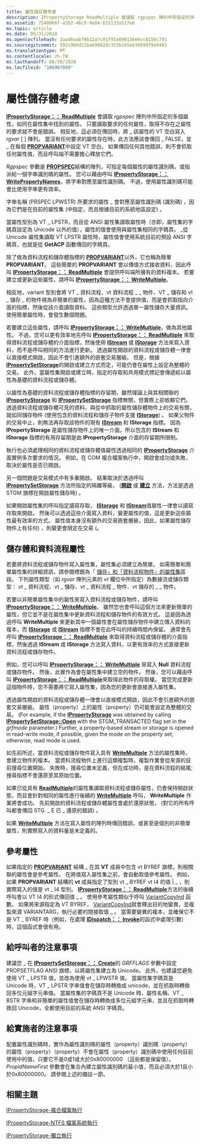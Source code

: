 ```yaml
---
title: 屬性儲存體考慮
description: IPropertyStorage ReadMultiple 會讀取 rgpspec 陣列中所指定的多個屬性，如同在屬性集中找到的屬性。
ms.assetid: 7540966f-a3b2-46c9-9e04-b15133a517eb
ms.topic: article
ms.date: 05/31/2018
ms.openlocfilehash: 2aad6aabf8b22a7c01f91a090136e6cc8156c791
ms.sourcegitcommit: 592c9bbd22ba69802dc353bcb5eb30699f9e9403
ms.translationtype: MT
ms.contentlocale: zh-TW
ms.lasthandoff: 08/20/2020
ms.locfileid: "106967899"
---
```

# <a name="property-storage-considerations"></a>屬性儲存體考慮

[**IPropertyStorage：： ReadMultiple**](/windows/desktop/api/Propidl/nf-propidl-ipropertystorage-readmultiple) 會讀取 *rgpspec* 陣列中所指定的多個屬性，如同在屬性集中找到的屬性。 只要讀取要求的任何屬性，取得不存在之屬性的要求就不會是錯誤。 相反地，這必須在傳回時，將 \_ 該屬性的 VT 空白寫入 *rgvar* \[ \] 陣列。 當沒有任何要求的屬性存在時，此方法應該會傳回 \_ FALSE，並 \_ 在每個 [**PROPVARIANT**](/windows/win32/api/propidlbase/ns-propidlbase-propvariant)中設定 VT 空白。 如果傳回任何其他錯誤，則不會抓取任何屬性值，而且呼叫端不需要擔心釋放它們。

*Rgpspec* 參數是 [**PROPSPEC**](/windows/win32/api/propidlbase/ns-propidlbase-propspec)結構的陣列，可指定每個屬性的屬性識別碼，或指派給一個字串識別碼的屬性。 您可以藉由呼叫 [**IPropertyStorage：： WritePropertyNames**](/windows/desktop/api/Propidl/nf-propidl-ipropertystorage-writepropertynames)，將字串對應至屬性識別碼。 不過，使用屬性識別碼可能會比使用字串更有效率。

字串名稱 (PRSPEC LPWSTR) 所要求的屬性 \_ 會對應至屬性識別碼 (識別碼) ，因為它們是在目前的屬性集 (中指定，而且根據目前的系統地區設定) 。

當屬性型別為 VT \_ LPSTR，而且從 ANSI 屬性集讀取屬性時（亦即，屬性集的字碼頁設定為 Unicode 以外的值），屬性的值會使用與屬性集相同的字碼頁。 \_從 Unicode 屬性集讀取 VT LPSTR 屬性時，屬性值會使用系統目前的預設 ANSI 字碼頁，也就是從 **GetACP** 函數傳回的字碼頁。

除了做為資料流程和儲存體指標的 [**PROPVARIANT**](/windows/win32/api/propidlbase/ns-propidlbase-propvariant)以外，它也稱為簡單 **PROPVARIANT**。 這些簡單的 **PROPVARIANT** 會以傳值方式接收資料，因此呼叫 [**IPropertyStorage：： ReadMultiple**](/windows/desktop/api/Propidl/nf-propidl-ipropertystorage-readmultiple) 會提供呼叫端所擁有的資料複本。 若要建立或更新這些屬性，請呼叫 [**IPropertyStorage：： WriteMultiple**](/windows/desktop/api/Propidl/nf-propidl-ipropertystorage-writemultiple)。

相反地，variant 型別會將 VT \_ 資料流程、vt 資料流程 \_ \_ 物件、VT \_ 儲存和 vt \_ 儲存 \_ 的物件視為非簡單的屬性，因為這種方法不會提供值，而是會抓取指向介面的指標，然後從該介面讀取資料。 這些類型允許透過單一屬性儲存大量資訊。 使用簡單屬性時，會發生數個問題。

若要建立這些屬性，請呼叫 [**IPropertyStorage：： WriteMultiple**](/windows/desktop/api/Propidl/nf-propidl-ipropertystorage-writemultiple)，做為其他屬性。 不過，您可以更有效率地先呼叫 [**IPropertyStorage：： ReadMultiple**](/windows/desktop/api/Propidl/nf-propidl-ipropertystorage-readmultiple) 來取得資料流程或儲存體的介面指標，然後使用 [**IStream**](/windows/desktop/api/Objidl/nn-objidl-istream) 或 [**IStorage**](/windows/desktop/api/Objidl/nn-objidl-istorage) 方法來寫入資料，而不是呼叫相同的方法進行更新。 透過屬性開啟的資料流程或儲存體一律會以直接模式開啟，因此不會引進額外的嵌套交易層級。 但是，根據 [**IPropertySetStorage**](/windows/desktop/api/Propidl/nn-propidl-ipropertysetstorage)的開啟或建立方式而定，可能仍會在屬性上設定為整體的交易。 此外，當屬性集開啟或建立時，指定的存取和共用模式標記會傳遞給以屬性為基礎的資料流程或儲存體。

以屬性為基礎的資料流程或儲存體指標的存留期，雖然理論上與其相關聯的 [**IPropertyStorage**](/windows/desktop/api/Propidl/nn-propidl-ipropertystorage) 和 [**IPropertySetStorage**](/windows/desktop/api/Propidl/nn-propidl-ipropertysetstorage) 指標無關，但實際上卻依賴它們。 透過資料流程或儲存體可見的資料，與從中抓取的屬性儲存體物件上的交易有關，就如同儲存物件 (使用包含的資料流程和儲存子物件支援 [**IStorage**](/windows/desktop/api/Objidl/nn-objidl-istorage)) 。 如果父物件的交易中止，則無法再存取該物件的現有 [**IStream**](/windows/desktop/api/Objidl/nn-objidl-istream) 和 **IStorage** 指標。 因為 **IPropertyStorage** 是屬性儲存物件上的唯一介面，所以包含的 **IStream** 和 **IStorage** 指標的有用存留期是由 **IPropertyStorage** 介面的存留期所限制。

執行也必須處理相同的資料流程或儲存體值屬性透過相同的 [**IPropertyStorage**](/windows/desktop/api/Propidl/nn-propidl-ipropertystorage) 介面實例多次要求的情況。 例如，在 COM 複合檔案執行中，開啟會成功或失敗，取決於屬性是否已開啟。

另一個問題是交易模式中有多重開啟。 結果取決於透過呼叫 [**IPropertySetStorage**](/windows/desktop/api/Propidl/nn-propidl-ipropertysetstorage) 方法所指定的隔離等級， ([**開啟**](/windows/desktop/api/Propidl/nf-propidl-ipropertysetstorage-open) 或 [**建立**](/windows/desktop/api/Propidl/nf-propidl-ipropertysetstorage-create) 方法，方法是透過 STGM 旗標在開啟屬性儲存時) 。

如果開啟屬性集的呼叫指定讀寫存取， [**IStorage**](/windows/desktop/api/Objidl/nn-objidl-istorage) 和 [**IStream**](/windows/desktop/api/Objidl/nn-objidl-istream)值屬性一律會以讀寫存取來開啟。 然後可以透過這些介面寫入資料，變更屬性的值，這是更新這些屬性最有效率的方式。 屬性值本身沒有額外的交易嵌套層級，因此，如果屬性儲存物件上有任何) ，則變更會限定在交易 (。

## <a name="storage-and-stream-properties"></a>儲存體和資料流程屬性

若要將資料流程或儲存物件寫入屬性集，屬性集必須建立為簡單。 如需簡單和簡單屬性集的詳細資訊，請參閱標題為「 [儲存」和「資料流程物件」的屬性集](storage-vs--stream-for-a-property-set.md)區段。 下列屬性類型（如 *rgvar* 陣列元素的 *vt* 欄位中所指定）為數據流或儲存類型： vt \_ 資料流程、vt \_ 儲存、vt \_ 資料流程 \_ 物件、vt 儲存的 \_ \_ 物件。

若要以非簡單屬性集中的屬性來寫入資料流程或儲存物件，請呼叫 [**IPropertyStorage：： WriteMultiple**](/windows/desktop/api/Propidl/nf-propidl-ipropertystorage-writemultiple)。 雖然您也會呼叫這個方法來更新簡單的屬性，但它並不是在屬性集中更新資料流程和儲存物件的有效方式。 這是因為透過呼叫 **WriteMultiple** 來更新其中一個屬性會在屬性儲存物件中建立傳入資料的複本，而 [**IStorage**](/windows/desktop/api/Objidl/nn-objidl-istorage) 或 [**IStream**](/windows/desktop/api/Objidl/nn-objidl-istream) 指標不會在此呼叫的持續時間內保留。 通常會先呼叫 [**IPropertyStorage：： ReadMultiple**](/windows/desktop/api/Propidl/nf-propidl-ipropertystorage-readmultiple) 來取得資料流程或儲存體的介面指標，然後透過 **IStream** 或 **IStorage** 方法寫入資料，以更有效率的方式直接更新資料流程或儲存物件。

例如，您可以呼叫 [**IPropertyStorage：： WriteMultiple**](/windows/desktop/api/Propidl/nf-propidl-ipropertystorage-writemultiple) 來寫入 **Null** 資料流程或儲存物件。 然後，此實作為會在屬性集中建立空的物件。 然後，您可以藉由呼叫 [**IPropertyStorage：： ReadMultiple**](/windows/desktop/api/Propidl/nf-propidl-ipropertystorage-readmultiple)來取得此物件的存取權。 當您完成更新這個物件時，您不需要將它寫入屬性集，因為您的更新會直接進入屬性集。

透過屬性開啟的資料流程或儲存體一律會以直接模式開啟，因此不會引進額外的嵌套交易層級。 屬性（property）上的屬性（property）仍可能會設定為整體的交易。 (For example, if the [**IPropertyStorage**](/windows/desktop/api/Propidl/nn-propidl-ipropertystorage) was obtained by calling [**IPropertySetStorage::Open**](/windows/desktop/api/Propidl/nf-propidl-ipropertysetstorage-open) with the STGM\_TRANSACTED flag set in the *grfmode* parameter.) Further, a property-based stream or storage is opened in read-write mode, if possible, given the mode on the property set; otherwise, read mode is used.

如先前所述，當資料流程或儲存物件寫入具有 [**WriteMultiple**](/windows/desktop/api/Propidl/nf-propidl-ipropertystorage-writemultiple) 方法的屬性集時，會建立物件的複本。 當資料流程物件上進行這類複製時，複製作業會從來源的目前搜尋位置開始。 失敗時，搜尋位置未定義，但在成功時，是在資料流程的結尾;搜尋指標不會還原至其原始位置。

如果已從具有 [**ReadMultiple**](/windows/desktop/api/Propidl/nf-propidl-ipropertystorage-readmultiple)的屬性集讀取資料流程或儲存屬性，仍會保持開啟狀態，而且會針對相同的屬性進行後續的 [**WriteMultiple**](/windows/desktop/api/Propidl/nf-propidl-ipropertystorage-writemultiple) 呼叫， **WriteMultiple** 作業將會成功。 先前開啟的資料流程或儲存體屬性會處於還原狀態， (對它的所有呼叫都會傳回 STG. \_ E 已 \_ 還原的錯誤) 。

如果 [**WriteMultiple**](/windows/desktop/api/Propidl/nf-propidl-ipropertystorage-writemultiple) 方法在寫入屬性的陣列時傳回錯誤，或甚至是個別的非簡單屬性，則實際寫入的資料量是未定義的。

## <a name="reference-properties"></a>參考屬性

如果指定的 [**PROPVARIANT**](/windows/win32/api/propidlbase/ns-propidlbase-propvariant) 結構 \_ 在其 **VT** 成員中包含 vt BYREF 旗標，則相關聯的屬性會是參考屬性。 在將值寫入屬性集之前，會自動取值參考屬性。 例如，如果 **PROPVARIANT** 結構的 **vt** 成員指定了型別 vt \_ BYREF vt I4 的值 \| \_ ，則實際寫入的值是 vt \_ I4 型別。 [**IPropertyStorage：： ReadMultiple**](/windows/desktop/api/Propidl/nf-propidl-ipropertystorage-readmultiple)方法的後續呼叫會以 VT I4 的形式傳回值 \_ 。 使用參考屬性類似于呼叫 [VariantCopyInd](/windows/win32/api/oleauto/nf-oleauto-variantcopyind) 函數。 如果將來源指定為 VT BYREF， [VariantCopyInd](/windows/win32/api/oleauto/nf-oleauto-variantcopyind)就會釋出目的地變異，並複製來源 VARIANTARG，執行必要的間接取值 \_ 。 當需要變異的複本，並確保它不是 VT \_ BYREF 時（例如，在處理 [**IDispatch：： Invoke**](/windows/win32/api/oaidl/nf-oaidl-idispatch-invoke)的函式中處理引數）時，這個函式會很有用。

## <a name="notes-to-callers"></a>給呼叫者的注意事項

建議您 \_ 在 [**IPropertySetStorage：： Create**](/windows/desktop/api/Propidl/nf-propidl-ipropertysetstorage-create)的 *GRFFLAGS* 參數中設定 PROPSETFLAG ANSI 旗標，以將屬性集建立為 Unicode。 此外，也建議您避免使用 VT \_ LPSTR 值，並改為使用 vt \_ LPWSTR 值。 當屬性集字碼頁是 Unicode 時，VT \_ LPSTR 字串值會在儲存時轉換成 unicode，並在抓取時轉換回多位元組字元串值。 當屬性集的字碼頁不是 Unicode 時，屬性名稱、VT \_ BSTR 字串和非簡單的屬性值會在儲存時轉換成多位元組字元串，並且在抓取時轉換回 Unicode，全都使用目前的系統 ANSI 字碼頁。

## <a name="notes-to-implementers"></a>給實施者的注意事項

配置屬性識別碼時，實作為屬性識別碼的屬性（property）識別碼（property）的屬性（property）（property）不會在屬性（property）識別碼中使用任何目前使用中的值，只要它不是0或1或大於0x80000000 （這些都是保留值）。 *PropidNameFirst* 參數會在集合內建立屬性識別碼的最小值，而且必須大於1且小於0x80000000。 請參閱上述的備註一節。

## <a name="related-topics"></a>相關主題

<dl> <dt>

[IPropertyStorage-複合檔案執行](ipropertystorage-compound-file-implementation.md)
</dt> <dt>

[IPropertyStorage-NTFS 檔案系統執行](ipropertystorage-ntfs-file-system-implementation.md)
</dt> <dt>

[IPropertyStorage-獨立執行](ipropertystorage-stand-alone-implementation.md)
</dt> </dl>

 

 